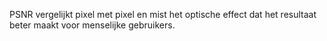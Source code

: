 PSNR vergelijkt pixel met pixel en mist het optische effect dat het resultaat beter maakt voor menselijke gebruikers.